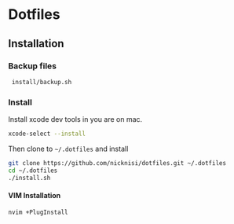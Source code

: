 # Dotfiles

## Installation

### Backup files
```bash
 install/backup.sh
```

### Install

Install xcode dev tools in you are on mac.
```bash
xcode-select --install
``` 

Then clone to `~/.dotfiles` and install

```bash
git clone https://github.com/nicknisi/dotfiles.git ~/.dotfiles
cd ~/.dotfiles
./install.sh
```

#### VIM Installation

```bash
nvim +PlugInstall
```
